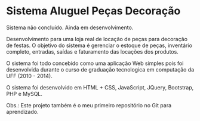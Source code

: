 # Sistema Aluguel Peças Decoração
 
 Sistema não concluído. Ainda em desenvolvimento.
 
 Desenvolvimento para uma loja real de locação de peças para decoração de festas. O objetivo do sistema é gerenciar o estoque de peças, inventário completo, entradas, saídas e faturamento das locações dos produtos.
 
 O sistema foi todo concebido como uma aplicação Web simples pois foi desenvolvida durante o curso de graduação tecnologica em computação da UFF (2010 - 2014).
 
 O sistema foi desenvolvido em HTML + CSS, JavaScript, JQuery, Bootstrap, PHP e MySQL.
 
 Obs.: Este projeto também é o meu primeiro repositório no Git para aprendizado.
